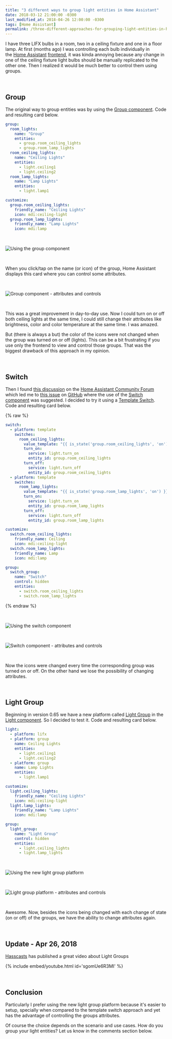 ```yaml
---
title: "3 different ways to group light entities in Home Assistant"
date: 2018-03-12 21:00:00 -0300
last_modified_at: 2018-04-26 12:00:00 -0300
tags: [Home Assistant]
permalink: /three-different-approaches-for-grouping-light-entities-in-home-assistant/
---
```

<!-- markdownlint-disable html -->
I have three LIFX bulbs in a room, two in a ceiling fixture and one in a floor lamp. At first (months ago) I was controlling each bulb individually in the [Home Assistant](https://home-assistant.io) [frontend](https://home-assistant.io/components/frontend/), it was kinda annoying because any change in one of the ceiling fixture light bulbs should be manually replicated to the other one. Then I realized it would be much better to control them using groups.

<br />

## Group

The original way to group entities was by using the [Group component](https://home-assistant.io/components/group/). Code and resulting card below.

```yaml
group:
  room_lights:
    name: "Group"
    entities:
      - group.room_ceiling_lights
      - group.room_lamp_lights
  room_ceiling_lights:
    name: "Ceiling Lights"
    entities:
      - light.ceiling1
      - light.ceiling2
  room_lamp_lights:
    name: "Lamp Lights"
    entities:
      - light.lamp1

customize:
  group.room_ceiling_lights:
    friendly_name: "Ceiling Lights"
    icon: mdi:ceiling-light
  group.room_lamp_lights:
    friendly_name: "Lamp Lights"
    icon: mdi:lamp
```

<br />

![Using the group component](/assets/img/Screenshot-2018-03-11-17.05.39-1.png)

<br />

When you click/tap on the name (or icon) of the group, Home Assistant displays this card where you can control some attributes.

<br />

![Group component - attributes and controls](/assets/img/Screenshot-2018-03-11-17.05.54-1.png)

<br />

This was a great improvement in day-to-day use. Now I could turn on or off both ceiling lights at the same time, I could still change their attributes like brightness, color and color temperature at the same time. I was amazed.

But \(there is always a but\) the color of the icons were not changed when the group was turned on or off \(lights\). This can be a bit frustrating if you use only the frontend to view and control those groups. That was the biggest drawback of this approach in my opinion.

<br />

## Switch

Then I found [this discussion](https://community.home-assistant.io/t/three-smart-bulbs-in-a-group-can-i-get-the-default-dynamic-bulb-icon-to-work/10318) on the [Home Assistant Community Forum](https://community.home-assistant.io) which led me to [this issue](https://github.com/home-assistant/home-assistant-polymer/issues/186) on [GitHub](https://github.com) where the use of the [Switch component](https://home-assistant.io/components/switch/) was suggested. I decided to try it using a [Template Switch](https://home-assistant.io/components/switch.template/).  Code and resulting card below.

{% raw %}

```yaml
switch:
  - platform: template
    switches:
      room_ceiling_lights:
        value_template: "{{ is_state('group.room_ceiling_lights', 'on') }}"
        turn_on:
          service: light.turn_on
          entity_id: group.room_ceiling_lights
        turn_off:
          service: light.turn_off
          entity_id: group.room_ceiling_lights
  - platform: template
    switches:
      room_lamp_lights:
        value_template: "{{ is_state('group.room_lamp_lights', 'on') }}"
        turn_on:
          service: light.turn_on
          entity_id: group.room_lamp_lights
        turn_off:
          service: light.turn_off
          entity_id: group.room_lamp_lights

customize:
  switch.room_ceiling_lights:
    friendly_name: Ceiling
    icon: mdi:ceiling-light
  switch.room_lamp_lights:
    friendly_name: Lamp
    icon: mdi:lamp

group:
  switch_group:
    name: "Switch"
    control: hidden
    entities:
      - switch.room_ceiling_lights
      - switch.room_lamp_lights
```

{% endraw %}

<br />

![Using the switch component](/assets/img/Screenshot-2018-03-11-17.06.16-1.png)

<br />

![Switch component - attributes and controls](/assets/img/Screenshot-2018-03-11-17.06.20-1.png)

<br />

Now the icons were changed every time the corresponding group was turned on or off. On the other hand we lose the possibility of changing attributes.

<br />

## Light Group

Beginning in version 0.65 we have a new platform called [Light Group](https://home-assistant.io/components/light.group/) in the [Light component](https://home-assistant.io/components/light/). So I decided to test it. Code and resulting card below.

```yaml
light:
  - platform: lifx
  - platform: group
    name: Ceiling Lights
    entities:
      - light.ceiling1
      - light.ceiling2
  - platform: group
    name: Lamp Lights
    entities:
      - light.lamp1

customize:
  light.ceiling_lights:
    friendly_name: "Ceiling Lights"
    icon: mdi:ceiling-light
  light.lamp_lights:
    friendly_name: "Lamp Lights"
    icon: mdi:lamp

group:
  light_group:
    name: "Light Group"
    control: hidden
    entities:
      - light.ceiling_lights
      - light.lamp_lights
```

<br />

![Using the new light group platform](/assets/img/Screenshot-2018-03-11-17.06.44-1.png)

<br />

![Light group platform - attributes and controls](/assets/img/Screenshot-2018-03-11-17.07.15-1.png)

<br />

Awesome. Now, besides the icons being changed with each change of state (on or off) of the groups, we have the ability to change attributes again.

<br />

## Update - Apr 26, 2018

[Hasscasts](https://www.youtube.com/channel/UCGOCeqMJnLvr-5C-ypUw7IQ) has published a great video about Light Groups

{% include embed/youtube.html id='sgomUe6R3MI' %}

<br />

## Conclusion

Particularly I prefer using the new light group platform because it's easier to setup, specially when compared to the template switch approach and yet has the advantage of controlling the groups attributes.

Of course the choice depends on the scenario and use cases. How do you group your light entities? Let us know in the comments section below.
